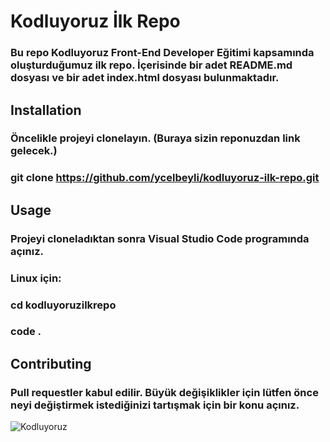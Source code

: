# Kodluyoruz İlk Repo
### Bu repo Kodluyoruz Front-End Developer Eğitimi kapsamında oluşturduğumuz ilk repo. İçerisinde bir adet README.md dosyası ve bir adet index.html dosyası bulunmaktadır.

## Installation
### Öncelikle projeyi clonelayın. (Buraya sizin reponuzdan link gelecek.)

### git clone https://github.com/ycelbeyli/kodluyoruz-ilk-repo.git

## Usage
### Projeyi cloneladıktan sonra Visual Studio Code programında açınız.

### Linux için:
### cd kodluyoruzilkrepo
### code .

## Contributing
### Pull requestler kabul edilir. Büyük değişiklikler için lütfen önce neyi değiştirmek istediğinizi tartışmak için bir konu açınız.

![Kodluyoruz](https://miro.medium.com/max/3150/2*TZeK0kyHTRHVv3gUi8BtQg.png)
